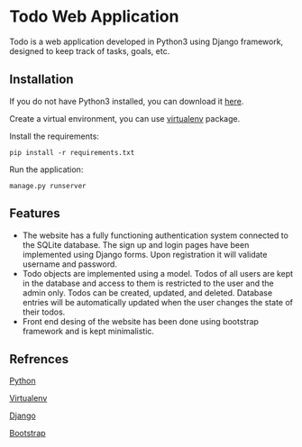 # Todo Web Application

Todo is a web application developed in Python3 using Django framework, designed to keep track of tasks, goals, etc.

## Installation

If you do not have Python3 installed, you can download it [here](https://www.python.org/downloads/).

Create a virtual environment, you can use [virtualenv](https://pypi.org/project/virtualenv/) package.

Install the requirements:

```
pip install -r requirements.txt
```

Run the application:

```
manage.py runserver
```

## Features

- The website has a fully functioning authentication system connected to the SQLite database. The sign up and login pages have been implemented using Django forms. Upon registration it will validate username and password.
- Todo objects are implemented using a model. Todos of all users are kept in the database and access to them is restricted to the user and the admin only. Todos can be created, updated, and deleted. Database entries will be automatically updated when the user changes the state of their todos.
- Front end desing of the website has been done using bootstrap framework and is kept minimalistic.

## Refrences

[Python](https://www.python.org/doc/)

[Virtualenv](https://virtualenv.pypa.io/)

[Django](https://docs.djangoproject.com/)

[Bootstrap](https://getbootstrap.com/docs/)
